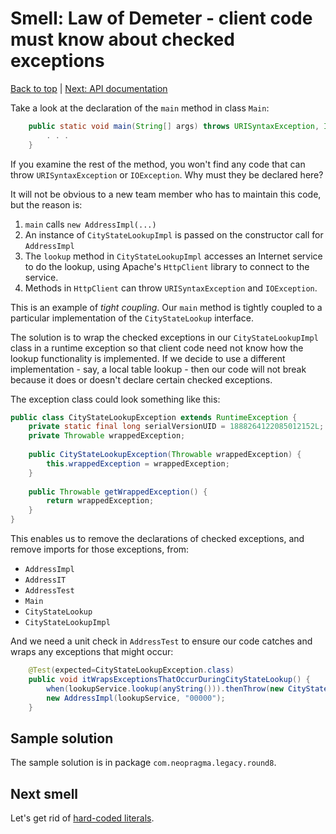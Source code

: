 # Smell: Law of Demeter - client code must know about checked exceptions

[Back to top](notes.md) | [Next: API documentation](notes-api-doc.md)

Take a look at the declaration of the ```main``` method in class ```Main```:

```java
	public static void main(String[] args) throws URISyntaxException, IOException {
	    . . .
	}    
```

If you examine the rest of the method, you won't find any code that can throw ```URISyntaxException``` or ```IOException```. Why must they be declared here?

It will not be obvious to a new team member who has to maintain this code, but the reason is:

1. ```main``` calls ```new AddressImpl(...)```
2. An instance of ```CityStateLookupImpl``` is passed on the constructor call for ```AddressImpl```
3. The ```lookup``` method in ```CityStateLookupImpl``` accesses an Internet service to do the lookup, using Apache's ```HttpClient``` library to connect to the service.
4. Methods in ```HttpClient``` can throw ```URISyntaxException``` and ```IOException```.

This is an example of _tight coupling_. Our ```main``` method is tightly coupled to a particular implementation of the ```CityStateLookup``` interface. 

The solution is to wrap the checked exceptions in our ```CityStateLookupImpl``` class in a runtime exception so that client code need not know how the lookup functionality is implemented. If we decide to use a different implementation - say, a local table lookup - then our code will not break because it does or doesn't declare certain checked exceptions.

The exception class could look something like this:

```java
public class CityStateLookupException extends RuntimeException {
	private static final long serialVersionUID = 1888264122085012152L;
	private Throwable wrappedException;
	
	public CityStateLookupException(Throwable wrappedException) {
		this.wrappedException = wrappedException;
	}
	
	public Throwable getWrappedException() {
		return wrappedException;
	}
}
```

This enables us to remove the declarations of checked exceptions, and remove imports for those exceptions, from:

- ```AddressImpl```
- ```AddressIT```
- ```AddressTest```
- ```Main```
- ```CityStateLookup```
- ```CityStateLookupImpl```

And we need a unit check in ```AddressTest``` to ensure our code catches and wraps any exceptions that might occur:

```java
	@Test(expected=CityStateLookupException.class)
	public void itWrapsExceptionsThatOccurDuringCityStateLookup() {
		when(lookupService.lookup(anyString())).thenThrow(new CityStateLookupException(new Exception()));
		new AddressImpl(lookupService, "00000");
	}
```

## Sample solution

The sample solution is in package ```com.neopragma.legacy.round8```.

## Next smell

Let's get rid of [hard-coded literals](notes-api-doc.md).
